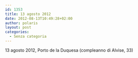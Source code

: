 ```yaml
---
id: 1353
title: 13 agosto 2012
date: 2012-08-13T10:49:28+02:00
author: polaris
layout: post
categories:
  - Senza categoria
---
```

13 agosto 2012, Porto de la Duquesa (compleanno di Alvise, 33)